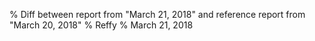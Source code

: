 % Diff between report from "March 21, 2018" and reference report from "March 20, 2018"
% Reffy
% March 21, 2018


